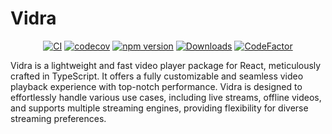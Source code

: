 # Vidra

<div align="center">

[![CI](https://github.com/Ramynn/Vidra/actions/workflows/ci.yml/badge.svg)](https://github.com/Ramynn/Vidra/actions/workflows/ci.yml)
[![codecov](https://codecov.io/gh/Ramynn/Vidra/graph/badge.svg?token=U42CYAPX6W)](https://codecov.io/gh/Ramynn/Vidra)
[![npm version](https://badge.fury.io/js/vidra.svg)](https://badge.fury.io/js/vidra)
[![Downloads](https://img.shields.io/npm/dm/vidra.svg)](https://www.npmjs.com/package/vidra)
[![CodeFactor](https://www.codefactor.io/repository/github/ramynn/vidra/badge/main)](https://www.codefactor.io/repository/github/ramynn/vidra/overview/main)

</div>

Vidra is a lightweight and fast video player package for React, meticulously crafted in TypeScript. It offers a fully customizable and seamless video playback experience with top-notch performance. Vidra is designed to effortlessly handle various use cases, including live streams, offline videos, and supports multiple streaming engines, providing flexibility for diverse streaming preferences.
